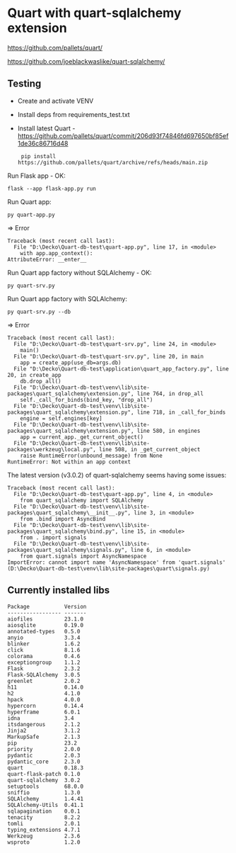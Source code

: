 # Quart with quart-sqlalchemy extension

https://github.com/pallets/quart/

https://github.com/joeblackwaslike/quart-sqlalchemy/

## Testing

- Create and activate VENV
- Install deps from requirements_test.txt
- Install latest Quart - https://github.com/pallets/quart/commit/206d93f74846fd697650bf85ef1de36c86716d48

       pip install https://github.com/pallets/quart/archive/refs/heads/main.zip

Run Flask app - OK:

    flask --app flask-app.py run

Run Quart app:

    py quart-app.py

=> Error

```
Traceback (most recent call last):
  File "D:\Decko\Quart-db-test\quart-app.py", line 17, in <module>
    with app.app_context():
AttributeError: __enter__
```

Run Quart app factory without SQLAlchemy - OK:

    py quart-srv.py

Run Quart app factory with SQLAlchemy:

    py quart-srv.py --db

=> Error

```
Traceback (most recent call last):
  File "D:\Decko\Quart-db-test\quart-srv.py", line 24, in <module>
    main()
  File "D:\Decko\Quart-db-test\quart-srv.py", line 20, in main
    app = create_app(use_db=args.db)
  File "D:\Decko\Quart-db-test\application\quart_app_factory.py", line 20, in create_app
    db.drop_all()
  File "D:\Decko\Quart-db-test\venv\lib\site-packages\quart_sqlalchemy\extension.py", line 764, in drop_all
    self._call_for_binds(bind_key, "drop_all")
  File "D:\Decko\Quart-db-test\venv\lib\site-packages\quart_sqlalchemy\extension.py", line 718, in _call_for_binds
    engine = self.engines[key]
  File "D:\Decko\Quart-db-test\venv\lib\site-packages\quart_sqlalchemy\extension.py", line 580, in engines
    app = current_app._get_current_object()
  File "D:\Decko\Quart-db-test\venv\lib\site-packages\werkzeug\local.py", line 508, in _get_current_object
    raise RuntimeError(unbound_message) from None
RuntimeError: Not within an app context
```

The latest version (v3.0.2) of quart-sqlalchemy seems having some issues:

```
Traceback (most recent call last):
  File "D:\Decko\Quart-db-test\quart-app.py", line 4, in <module>
    from quart_sqlalchemy import SQLAlchemy
  File "D:\Decko\Quart-db-test\venv\lib\site-packages\quart_sqlalchemy\__init__.py", line 3, in <module>
    from .bind import AsyncBind
  File "D:\Decko\Quart-db-test\venv\lib\site-packages\quart_sqlalchemy\bind.py", line 15, in <module>
    from . import signals
  File "D:\Decko\Quart-db-test\venv\lib\site-packages\quart_sqlalchemy\signals.py", line 6, in <module>
    from quart.signals import AsyncNamespace
ImportError: cannot import name 'AsyncNamespace' from 'quart.signals' (D:\Decko\Quart-db-test\venv\lib\site-packages\quart\signals.py)
```

## Currently installed libs

```
Package           Version
----------------- -------
aiofiles          23.1.0
aiosqlite         0.19.0
annotated-types   0.5.0
anyio             3.3.4
blinker           1.6.2
click             8.1.6
colorama          0.4.6
exceptiongroup    1.1.2
Flask             2.3.2
Flask-SQLAlchemy  3.0.5
greenlet          2.0.2
h11               0.14.0
h2                4.1.0
hpack             4.0.0
hypercorn         0.14.4
hyperframe        6.0.1
idna              3.4
itsdangerous      2.1.2
Jinja2            3.1.2
MarkupSafe        2.1.3
pip               23.2
priority          2.0.0
pydantic          2.0.3
pydantic_core     2.3.0
quart             0.18.3
quart-flask-patch 0.1.0
quart-sqlalchemy  3.0.2
setuptools        68.0.0
sniffio           1.3.0
SQLAlchemy        1.4.41
SQLAlchemy-Utils  0.41.1
sqlapagination    0.0.1
tenacity          8.2.2
tomli             2.0.1
typing_extensions 4.7.1
Werkzeug          2.3.6
wsproto           1.2.0
```

